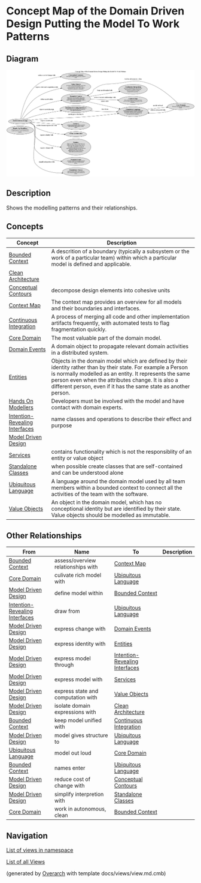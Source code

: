 # Concept Map of the Domain Driven Design Putting the Model To Work Patterns

## Diagram
![Concept Map of the Domain Driven Design Putting the Model To Work Patterns](../../../software-development/domain-driven-design/modelling/concept-view.png)

## Description
Shows the modelling patterns and their relationships.

## Concepts
| Concept | Description |
|---|---|
| [Bounded Context](../../../software-development/domain-driven-design/modelling/c-bounded-context.md)| A descrition of a boundary (typically a subsystem or the work of a particular team) within which a particular model is defined and applicable. |
| [Clean Architecture](../../../software-development/domain-driven-design/c-clean-architecture.md)|  |
| [Conceptual Contours](../../../software-development/domain-driven-design/supple-design/conceptual-contours.md)| decompose design elements into cohesive units |
| [Context Map](../../../software-development/domain-driven-design/context-mapping/c-context-map.md)| The context map provides an overview for all models and their boundaries and interfaces. |
| [Continuous Integration](../../../software-development/domain-driven-design/modelling/c-continuous-integration.md)| A process of merging all code and other implementation artifacts frequently, with automated tests to flag fragmentation quickly. |
| [Core Domain](../../../software-development/domain-driven-design/distillation/c-core-domain.md)| The most valuable part of the domain model. |
| [Domain Events](../../../software-development/domain-driven-design/building-blocks/c-domain-events.md)| A domain object to propagate relevant domain activities in a distributed system. |
| [Entities](../../../software-development/domain-driven-design/building-blocks/c-entities.md)| Objects in the domain model which are defined by their identity rather than by their state. For example a Person is normally modelled as an entity. It represents the same person even when the attributes change. It is also a different person, even if it has the same state as another person. |
| [Hands On Modellers](../../../software-development/domain-driven-design/modelling/c-hands-on-modellers.md)| Developers must be involved with the model and have contact with domain experts. |
| [Intention-Revealing Interfaces](../../../software-development/domain-driven-design/supple-design/intention-revealing-interfaces.md)| name classes and operations to describe their effect and purpose |
| [Model Driven Design](../../../software-development/domain-driven-design/modelling/c-model-driven-design.md)|  |
| [Services](../../../software-development/domain-driven-design/building-blocks/c-services.md)| contains functionality which is not the responsiblity of an entity or value object |
| [Standalone Classes](../../../software-development/domain-driven-design/supple-design/standalone-classes.md)| when possible create classes that are self-contained and can be understood alone |
| [Ubiquitous Language](../../../software-development/domain-driven-design/modelling/c-ubiquitous-language.md)| A language around the domain model used by all team members within a bounded context to connect all the activities of the team with the software. |
| [Value Objects](../../../software-development/domain-driven-design/building-blocks/c-value-objects.md)| An object in the domain model, which has no conceptional identity but are identified by their state. Value objects should be modelled as immutable. |

## Other Relationships
| From | Name | To | Description |
|---|---|---|---|
| [Bounded Context](../../../software-development/domain-driven-design/modelling/c-bounded-context.md) | assess/overview relationships with | [Context Map](../../../software-development/domain-driven-design/context-mapping/c-context-map.md) |  |
| [Core Domain](../../../software-development/domain-driven-design/distillation/c-core-domain.md) | culivate rich model with | [Ubiquitous Language](../../../software-development/domain-driven-design/modelling/c-ubiquitous-language.md) |  |
| [Model Driven Design](../../../software-development/domain-driven-design/modelling/c-model-driven-design.md) | define model within | [Bounded Context](../../../software-development/domain-driven-design/modelling/c-bounded-context.md) |  |
| [Intention-Revealing Interfaces](../../../software-development/domain-driven-design/supple-design/intention-revealing-interfaces.md) | draw from | [Ubiquitous Language](../../../software-development/domain-driven-design/modelling/c-ubiquitous-language.md) |  |
| [Model Driven Design](../../../software-development/domain-driven-design/modelling/c-model-driven-design.md) | express change with | [Domain Events](../../../software-development/domain-driven-design/building-blocks/c-domain-events.md) |  |
| [Model Driven Design](../../../software-development/domain-driven-design/modelling/c-model-driven-design.md) | express identity with | [Entities](../../../software-development/domain-driven-design/building-blocks/c-entities.md) |  |
| [Model Driven Design](../../../software-development/domain-driven-design/modelling/c-model-driven-design.md) | express model through | [Intention-Revealing Interfaces](../../../software-development/domain-driven-design/supple-design/intention-revealing-interfaces.md) |  |
| [Model Driven Design](../../../software-development/domain-driven-design/modelling/c-model-driven-design.md) | express model with | [Services](../../../software-development/domain-driven-design/building-blocks/c-services.md) |  |
| [Model Driven Design](../../../software-development/domain-driven-design/modelling/c-model-driven-design.md) | express state and computation with | [Value Objects](../../../software-development/domain-driven-design/building-blocks/c-value-objects.md) |  |
| [Model Driven Design](../../../software-development/domain-driven-design/modelling/c-model-driven-design.md) | isolate domain expressions with | [Clean Architecture](../../../software-development/domain-driven-design/c-clean-architecture.md) |  |
| [Bounded Context](../../../software-development/domain-driven-design/modelling/c-bounded-context.md) | keep model unified with | [Continuous Integration](../../../software-development/domain-driven-design/modelling/c-continuous-integration.md) |  |
| [Model Driven Design](../../../software-development/domain-driven-design/modelling/c-model-driven-design.md) | model gives structure to | [Ubiquitous Language](../../../software-development/domain-driven-design/modelling/c-ubiquitous-language.md) |  |
| [Ubiquitous Language](../../../software-development/domain-driven-design/modelling/c-ubiquitous-language.md) | model out loud | [Core Domain](../../../software-development/domain-driven-design/distillation/c-core-domain.md) |  |
| [Bounded Context](../../../software-development/domain-driven-design/modelling/c-bounded-context.md) | names enter | [Ubiquitous Language](../../../software-development/domain-driven-design/modelling/c-ubiquitous-language.md) |  |
| [Model Driven Design](../../../software-development/domain-driven-design/modelling/c-model-driven-design.md) | reduce cost of change with | [Conceptual Contours](../../../software-development/domain-driven-design/supple-design/conceptual-contours.md) |  |
| [Model Driven Design](../../../software-development/domain-driven-design/modelling/c-model-driven-design.md) | simplify interpretion with | [Standalone Classes](../../../software-development/domain-driven-design/supple-design/standalone-classes.md) |  |
| [Core Domain](../../../software-development/domain-driven-design/distillation/c-core-domain.md) | work in autonomous, clean | [Bounded Context](../../../software-development/domain-driven-design/modelling/c-bounded-context.md) |  |

## Navigation
[List of views in namespace](./views-in-namespace.md)

[List of all Views](../../../views.md)


(generated by [Overarch](https://github.com/soulspace-org/overarch) with template docs/views/view.md.cmb)


